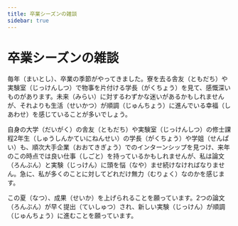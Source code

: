 ```yaml
---
title: 卒業シーズンの雑談
sidebar: true
---
```


# 卒業シーズンの雑談

<ClientOnly>
<title-pv/>
</ClientOnly>

毎年（まいとし）、卒業の季節がやってきました。寮を去る舎友（ともだち）や実験室（じっけんしつ）で物事を片付ける学長（がくちょう）を見て、感慨深いものがあります。未来（みらい）に対するわずかな迷いがあるかもしれませんが、それよりも生活（せいかつ）が順調（じゅんちょう）に進んでいる幸福（しあわせ）を感じていることが多いでしょう。

自身の大学（だいがく）の舎友（ともだち）や実験室（じっけんしつ）の修士課程2年生（しゅうしんかていにねんせい）の学長（がくちょう）や学姐（せんぱい）も、順次大手企業（おおてきぎょう）でのインターンシップを見つけ、来年のこの時点では良い仕事（しごと）を持っているかもしれませんが、私は論文（ろんぶん）と実験（じっけん）に頭を悩（なや）ませ続けなければなりません。急に、私が多くのことに対してどれだけ無力（むりょく）なのかを感じます。

この夏（なつ）、成果（せいか）を上げられることを願っています。2つの論文（ろんぶん）が早く提出（ていしゅつ）され、新しい実験（じっけん）が順調（じゅんちょう）に進むことを願っています。

<ClientOnly>
  <leave/>
</ClientOnly/>
